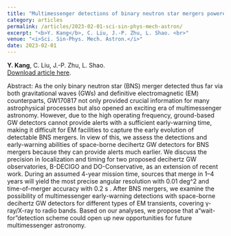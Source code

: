 ```yaml
---
title: "Multimessenger detections of binary neutron star mergers powered by decihertz gravitational-wave observations (in Chinese) (Accepted)"
category: articles
permalink: /articles/2023-02-01-sci-sin-phys-mech-astron/
excerpt: "<b>Y. Kang</b>, C. Liu, J.-P. Zhu, L. Shao. <br>"
venue: "<i>Sci. Sin-Phys. Mech. Astron.</i>"
date: 2023-02-01
---
```


<b>Y. Kang</b>, C. Liu, J.-P. Zhu, L. Shao. <br>
<a href="https://astrokang.github.io">Download article here</a>.

Abstract: As the only binary neutron star (BNS) merger detected thus far via both gravitational waves (GWs) and definitive electromagnetic (EM) counterparts, GW170817 not only provided crucial information for many astrophysical processes but also opened an exciting era of multimessenger astronomy. However, due to the high operating frequency, ground-based GW detectors cannot provide alerts with a sufficient early-warning time, making it difficult for EM facilities to capture the early evolution of detectable BNS mergers. In view of this, we assess the detections and early-warning abilities of space-borne decihertz GW detectors for BNS mergers because they can provide alerts much earlier. We discuss the precision in localization and timing for two proposed decihertz GW observatories, B-DECIGO and DO-Conservative, as an extension of recent work. During an assumed 4-year mission time, sources that merge in 1–4 years will yield the most precise angular resolution with  0.01 deg^2 and time-of-merger accuracy with 0.2 s . After BNS mergers, we examine the possibility of multimessenger early-warning detections with space-borne decihertz GW detectors for different types of EM transients, covering γ-ray/X-ray to radio bands. Based on our analyses, we propose that a“wait-for”detection scheme could open up new opportunities for future multimessenger astronomy.

